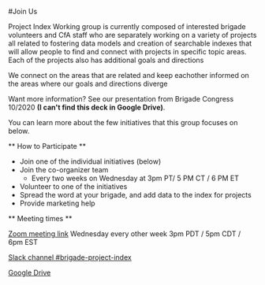 #Join Us

Project Index Working group is currently composed of interested brigade volunteers and CfA staff who are separately working on a variety of projects all related to fostering data models and creation of searchable indexes that will allow people to find and connect with projects in specific topic areas. 
Each of the projects also has additional goals and directions

We connect on the areas that are related and keep eachother informed on the areas where our goals and directions diverge

Want more information? See our presentation from Brigade Congress 10/2020 **(I can't find this deck in Google Drive)**.

You can learn more about the few initiatives that this group focuses on below.

<a name="participate"></a>
** How to Participate **

- Join one of the individual initiatives (below)
- Join the co-organizer team
  - Every two weeks on Wednesday at 3pm PT/ 5 PM CT / 6 PM ET
- Volunteer to one of the initiatives
- Spread the word at your brigade, and add data to the index for projects
- Provide marketing help

** Meeting times **

[Zoom meeting link](https://codeforamerica.zoom.us/j/96551956929?pwd=ME81S0ZUT1UwY3JTeFpaVXVZV25pdz09) Wednesday every other week 3pm PDT / 5pm CDT / 6pm EST

[Slack channel #brigade-project-index](https://cfa.slack.com/archives/CLMA6BAVB)

[Google Drive](https://drive.google.com/drive/folders/1CRGEL2MkRocWcyTaTAaqlJuPugaL_99F)